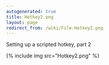 ```yaml
---
autogenerated: true
title: Hotkey2.png
layout: page
redirect_from: /wiki/File:Hotkey2.png
---
```


Setting up a scripted hotkey, part 2

{% include img src="Hotkey2.png" %}
